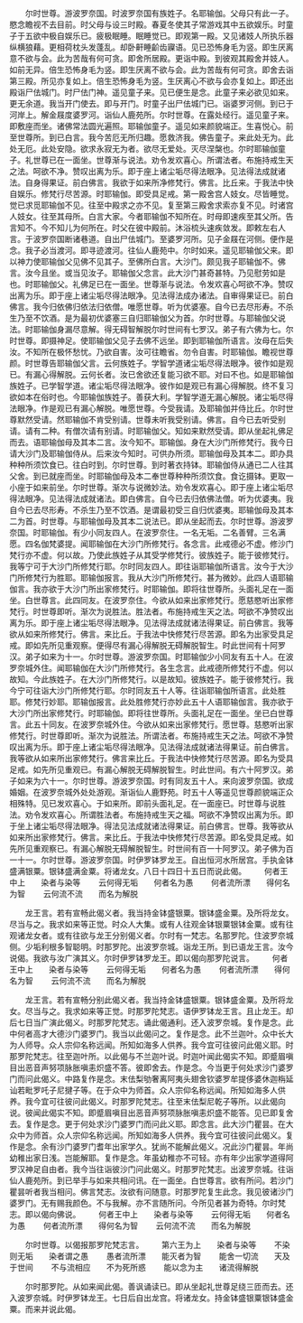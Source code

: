 <!-- { "loadSidebar": true } -->
　　尔时世尊。游波罗奈国。时波罗奈国有族姓子。名耶输伽。父母只有此一子。愍念瞻视不去目前。时父母与设三时殿。春夏冬使其子常游戏其中五欲娱乐。时童子于五欲中极自娱乐已。疲极眠睡。眠睡觉已。即观第一殿。又见诸妓人所执乐器纵横狼藉。更相荷枕头发蓬乱。却卧鼾睡齘齿寱语。见已恐怖身毛为竖。即生厌离意不欲与会。此为苦哉有何可贪。即舍所居殿。更诣中殿。到彼观其殿舍并妓人。如前无异。倍生恐怖身毛为竖。即生厌离不欲与会。此为苦哉有何可贪。即舍去诣第三殿。所见亦复如上。倍生恐怖身毛为竖。生厌离心不欲与会亦复如上。即还出殿诣尸佉城门。时尸佉门神。遥见童子来。见已便生是念。此童子来必欲见如来。更无余道。我当开门使去。即与开门。时童子出尸佉城门已。诣婆罗河侧。到已于河岸上。解金屐度婆罗河。诣仙人鹿苑所。尔时世尊。在露处经行。遥见童子来。即敷座而坐。诸佛常法圆光遍照。耶输伽童子。遥见如来颜貌端正。生喜悦心。前至世尊所。到已白言。我今苦厄无所归趣。愿救济我。佛告童子。来此处无为。此处无厄。此处安隐。欲求永寂无为者。欲尽无爱处。灭尽涅槃也。尔时耶输伽童子。礼世尊已在一面坐。世尊渐与说法。劝令发欢喜心。所谓法者。布施持戒生天之法。呵欲不净。赞叹出离为乐。即于座上诸尘垢尽得法眼净。见法得法成就诸法。自身得果证。前白佛言。我欲于如来所净修梵行。佛言。比丘来。于我法中快自娱乐。修梵行尽苦源。时耶输伽。即受具足戒。第一殿舍宫人妓女。尽皆睡觉。觉已求觅耶输伽不见。往至中殿求之亦不见。复至第三殿舍求索亦复不见。时诸宫人妓女。往至其母所。白言大家。今者耶输伽不知所在。时母即速疾至其父所。告言知不。今不知儿为何所在。时父在彼中殿前。沐浴梳头速疾敛发。即敕左右人言。于波罗奈国断诸巷道。自出尸佉城门。至婆罗河所。见子金屐在河侧。便作是念。我子必当渡河。即寻迹渡河。往仙人鹿苑中。尔时如来。遥见耶输伽父来。即以神力使耶输伽父见佛不见其子。至佛所白言。大沙门。颇见我子耶输伽不。佛言。汝今且坐。或当见汝子。耶输伽父念言。此大沙门甚奇甚特。乃见慰劳如是也。时耶输伽父。礼佛足已在一面坐。世尊渐与说法。令发欢喜心呵欲不净。赞叹出离为乐。即于座上诸尘垢尽得法眼净。见法得法成办诸法。自审得果证已。前白佛言。我今归依佛归依法归依僧。唯愿世尊。听为优婆塞。自今已去尽形寿。不杀生乃至不饮酒。是为最初优婆塞三自归耶输伽父为首。尔时世尊。与耶输伽父说法。时耶输伽身漏尽意解。得无碍智解脱尔时世间有七罗汉。弟子有六佛为七。尔时世尊。即摄神足。使耶输伽父见子去佛不远坐。即到耶输伽所语言。汝母在后失汝。不知所在极怀愁忧。乃欲自害。汝可往瞻省。勿令自害。时耶输伽。瞻视世尊颜。时世尊告耶输伽父言。云何族姓子。学智学道诸尘垢尽得法眼净。彼作如是观已。有漏心得解脱。云何长者。汝已舍欲还复能习欲不耶。对曰不也。如是耶输伽族姓子。已学智学道。诸尘垢尽得法眼净。彼作如是观已有漏心得解脱。终不复习欲如本在俗时也。今耶输伽族姓子。善获大利。学智学道无漏心解脱。诸尘垢尽得法眼净。作是观已有漏心解脱。唯愿世尊。今受我请。及耶输伽并侍比丘。尔时世尊默然受请。然耶输伽不肯受别请。世尊未听我受别请。佛言。自今已去听受别请。请有二种。有僧次请有别请。时耶输伽父。知如来默然受请。即从坐起礼佛足而去。语耶输伽母及其本二言。汝今知不。耶输伽。身在大沙门所修梵行。我今日请大沙门及耶输伽侍从。后来汝今知时。可供办所须。耶输伽母及其本二。即办具种种所须饮食已。往白时到。尔时世尊。到时著衣持钵。耶输伽侍从通已二人往其父舍。到已就座而坐。时耶输伽母及本二奉世尊种种所须饮食。食讫摄钵。更取一小座于如来前坐。尔时世尊。渐次与说微妙法。劝令发欢喜心。即于座上诸尘垢尽得法眼净。见法得法成就诸法。即白佛言。自今已去归依佛法僧。听为优婆夷。我自今已去尽形寿。不杀生乃至不饮酒。是谓最初受三自归优婆夷。耶输伽母及其本二为首。时世尊。与耶输伽母及其本二说法已。即从坐起而去。尔时世尊。游波罗奈国。时耶输伽。有少小同友四人。在波罗奈住。一名无垢。二名善臂。三名满愿。四名伽梵婆提。闻耶输伽在大沙门所修梵行。各念言。此戒德必不虚。修沙门梵行亦不虚。何以故。乃使此族姓子从其受学修梵行。彼族姓子。能于彼修梵行。我等宁可于大沙门所修梵行耶。尔时同友四人。即往诣耶输伽所语言。汝今于大沙门所修梵行为胜耶。耶输伽报言。我从大沙门所修梵行。甚为微妙。此四人语耶输伽言。我亦欲于大沙门所出家修梵行。时耶输伽。即将往世尊所。头面礼足在一面坐。白世尊言。此四同友。在波罗奈住。今欲从如来出家修梵行。愿慈愍听出家修梵行。时世尊即听。渐次为说胜法。胜法者。布施持戒生天之法。呵欲不净赞叹出离为乐。即于座上诸尘垢尽得法眼净。见法得法成就诸法得果证。前白佛言。我等欲从如来所修梵行。佛言。来比丘。于我法中快修梵行尽苦源。即名为出家受具足戒。即如先所见重观察。便得尽有漏心得解脱无碍解脱智生。时此世间有十阿罗汉。弟子如来为十一。尔时世尊。游波罗奈国。时耶输伽少小同友有五十人。在波罗奈城外住。闻耶输伽在大沙门所修梵行。各生念言。此戒德所修梵行不虚。何以故知。今此族姓子。在大沙门所修梵行。以是故知。彼族姓子。能于彼修梵行。我今宁可往诣大沙门所修梵行耶。尔时同友五十人等。往诣耶输伽所语言。此处胜耶。修梵行妙耶。耶输伽报言。此处胜修梵行亦妙此五十人语耶输伽言。我亦欲于大沙门所出家修梵行。时耶输伽。即将往世尊所。头面礼足在一面坐。坐已白世尊言。此五十同友。在波罗奈城外住。今欲从如来出家修梵行。愿世尊。慈愍听出家修梵行。时世尊即听。渐次为说胜法。所谓法者。布施持戒生天之法。呵欲不净赞叹出离为乐。即于座上诸尘垢尽得法眼净。见法得法成就诸法得果证。前白佛言。我等欲从如来所出家修梵行。佛言来比丘。于我法中快修梵行尽苦源。即名为受具足戒。如先所见重观已。有漏心解脱无碍解脱智生。时此世间。有六十阿罗汉。弟子如来为六十一。尔时世尊。游波罗奈国。时有同友五十人。来向波罗奈国。欲成婚姻。在波罗奈城外处处游观。渐诣仙人鹿野苑。时五十人等遥见世尊颜貌端正众相殊特。见已发欢喜心。于如来所。即前头面礼足。在一面座已。时世尊与说胜法。劝令发欢喜心。所谓胜法者。布施持戒生天之福。呵欲不净赞叹出离为乐。即于坐上诸尘垢尽得法眼净。得法见法成就诸法得果证。前白佛言。世尊。我等欲从如来所出家修梵行。佛言。来比丘。于我法中快修梵行尽苦源。即名受具足戒。如先所见重观察已。有漏心解脱无碍解脱智生。时世间有百一十阿罗汉。弟子佛为百一十一。尔时世尊。游波罗奈国。时伊罗钵罗龙王。自出恒河水所居宫。手执金钵盛满银粟。银钵盛满金粟。将诸龙女。八日十四日十五日而说此偈。
　　何者王中上　　染者与染等
　　云何得无垢　　何者名为愚
　　何者流所漂　　得何名为智
　　云何流不流　　而名为解脱

　　龙王言。若有宣畅此偈义者。我当持金钵盛银粟。银钵盛金粟。及所将龙女。尽当与之。我求如来等正觉。时众人大集。或有人往观金钵银粟银钵金粟。或有往观诸龙女者。或有往欲与龙王分别偈义者。尔时有一梵志。名那罗陀。住波罗奈城侧。少垢利根多智聪明。时那罗陀。出波罗奈城。诣龙王所。到已语龙王言。汝今说偈。我欲与汝广演其义。尔时伊罗钵罗龙王。即以偈向那罗陀说言。
　　何者王中上　　染者与染等
　　云何得无垢　　何者名为愚
　　何者流所漂　　得何名为智
　　云何流不流　　而名为解脱

　　龙王言。若有宣畅分别此偈义者。我当持金钵盛银粟。银钵盛金粟。及所将龙女。尽当与之。我求如来等正觉。时那罗陀梵志。语伊罗钵龙王言。且止龙王。却后七日当广演此偈义。时那罗陀梵志。诵此偈通利。还入波罗奈城。复作是念。此中何者高才大德沙门婆罗门。我当以此偈问之。复作是念。此不兰迦叶。众中长大为人师导。众人宗仰名称远闻。所知如海多人供养。我今宜可往彼问此偈义耶。时那罗陀梵志。往至迦叶所。以此偈与不兰迦叶说。时迦叶闻此偈实不知。即蹙眉嗔目出恶音声努项脉胀嗔恚炽盛不答。彼即舍去。作是念。今当更于何处求沙门婆罗门而问此偈义。中路复作是念。末佉梨劬奢离阿夷头翅舍钦婆罗牟提侈婆休迦栴延讪若毗罗吒子尼揵子等。在于众中为师首。众人宗仰名称远闻。所知如海多人供养。我今宜可往彼问此偈义。时那罗陀梵志。往至末佉梨尼乾子等所。以此偈向说。彼闻此偈实不知。即蹙眉嗔目出恶音声努项脉胀嗔恚炽盛不能答。见已即复舍去。复作是念。更于何处求沙门婆罗门而问此义耶。即念言。此大沙门瞿昙。在大众中为师首。众人宗仰名称远闻。所知如海多人供养。我今宜可往彼问此偈义。复作是念。余有沙门婆罗门耆年出家学久。犹尚不能解此偈义。况此沙门瞿昙。年尚幼稚出家日浅。岂能解耶。复作是念。年虽幼稚亦不可轻。亦有年少出家学道得阿罗汉神足自由者。我今当往诣彼沙门问此偈义。时那罗陀梵志。出波罗奈城。往诣仙人鹿苑所。到已举手与如来共相问讯。在一面坐。白世尊言。欲有所问。若沙门瞿昙听者我当相问。佛言梵志。汝欲有问随意。时那罗陀复生此念。我见彼诸沙门婆罗门。无有赐我颜色。不与我解。亦不言随所问。今所见者甚为奇特。尔时梵志。即以偈向佛说。
　　何者王中上　　染者与染等
　　云何得无垢　　何者名为愚
　　何者流所漂　　得何名为智
　　云何流不流　　而名为解脱

　　尔时世尊。以偈报那罗陀梵志言。
　　第六王为上　　染者与染等
　　不染则无垢　　染者谓之愚
　　愚者流所漂　　能灭者为智
　　能舍一切流　　天及于世间
　　不与流相应　　不为死所惑
　　能以念为主　　诸流得解脱

　　尔时那罗陀。从如来闻此偈。善讽诵读已。即从坐起礼世尊足绕三匝而去。还入波罗奈城。时伊罗钵龙王。七日后自出龙宫。将诸龙女。持金钵盛银粟银钵盛金粟。而来并说此偈。
